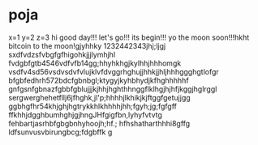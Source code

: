 # poja
x=1
y=2
z=3
hi
good day!!!
let's go!!!
its begin!!!
yo the moon soon!!!hkht
bitcoin to the moon!gjyhhky
1232442343jhj;ljgj
sxdfvdzsfvbgfgfhigohkjjjlymhjhl
fvdgbfgtb4546vdfvfb14gg;hhyhkhgjkylhhjhhhomgk
vsdfv4sd56vsdvsdvfvlujklvfdvggrhghujjhhkjjhljhhhggghgtlofgr
bfgbfedhrh572bdcfgbnbgl;ktygyjkyhbhydjkfhghhhhhf
 gnfgsnfgbnazfgbbfgblujjjkjhhjhghthhnggflklhgjhjhfjkggjhglrggl
sergwerghehetfllj6jfhghk,jl'p;hhhhjlkhikjkjftggfgetujjgg
ggbhgfhr54khjghjhgtrykkhlkhhhhjhh;fgyh;jg;fgfgff
ffkhhjdgghbumhghjgjhngJHfgigfbn,lyhyfvtvtg
fehbartjasrhbfgbgbnhyhoojh;hf.;
hfhshatharthhhi8gffg
ldfsunvusvbirungbcg;fdgbffk
g

